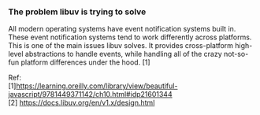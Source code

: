 ### The problem libuv is trying to solve

All modern operating systems have event notification systems built in. These event notification systems tend to work differently across platforms. This is one of the main issues libuv solves. It provides cross-platform high-level abstractions to handle events, while handling all of the crazy not-so-fun platform differences under the hood. [1]

Ref:  
[1]https://learning.oreilly.com/library/view/beautiful-javascript/9781449371142/ch10.html#idp21601344  
[2] https://docs.libuv.org/en/v1.x/design.html
